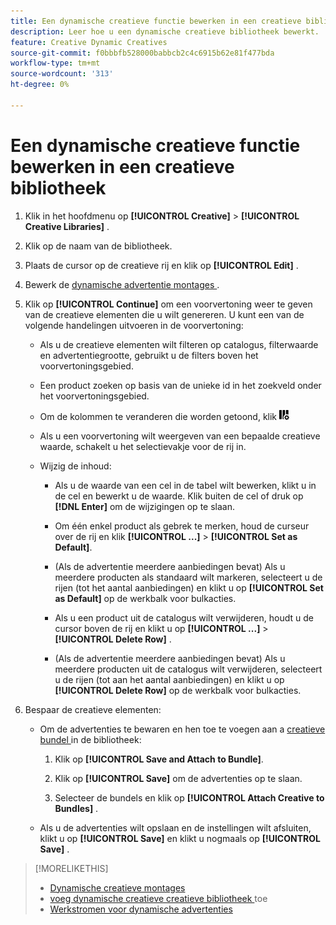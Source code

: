 ```yaml
---
title: Een dynamische creatieve functie bewerken in een creatieve bibliotheek
description: Leer hoe u een dynamische creatieve bibliotheek bewerkt.
feature: Creative Dynamic Creatives
source-git-commit: f0bbbfb528000babbcb2c4c6915b62e81f477bda
workflow-type: tm+mt
source-wordcount: '313'
ht-degree: 0%

---
```


# Een dynamische creatieve functie bewerken in een creatieve bibliotheek

1. Klik in het hoofdmenu op **[!UICONTROL Creative]** > **[!UICONTROL Creative Libraries]** .

1. Klik op de naam van de bibliotheek.

1. Plaats de cursor op de creatieve rij en klik op **[!UICONTROL Edit]** .

1. Bewerk de [ dynamische advertentie montages ](creative-settings-dynamic.md).

1. Klik op **[!UICONTROL Continue]** om een voorvertoning weer te geven van de creatieve elementen die u wilt genereren. U kunt een van de volgende handelingen uitvoeren in de voorvertoning:

   * Als u de creatieve elementen wilt filteren op catalogus, filterwaarde <!-- explain more--> en advertentiegrootte, gebruikt u de filters boven het voorvertoningsgebied.

   * Een product zoeken op basis van de unieke id in het zoekveld onder het voorvertoningsgebied.

   * Om de kolommen te veranderen die worden getoond, klik ![ de Filter van de Kolom ](/help/creative/assets/custom-columns.png " onder het voorproefgebied van de Filter van de Kolom.")

   * Als u een voorvertoning wilt weergeven van een bepaalde creatieve waarde, schakelt u het selectievakje voor de rij in.

   * Wijzig de inhoud:

      * Als u de waarde van een cel in de tabel wilt bewerken, klikt u in de cel en bewerkt u de waarde. Klik buiten de cel of druk op **[!DNL Enter]** om de wijzigingen op te slaan.

      * Om één enkel product als gebrek <!--Explain what this means. --> te merken, houd de curseur over de rij en klik **[!UICONTROL ...]** > **[!UICONTROL Set as Default]**.

      * (Als de advertentie meerdere aanbiedingen bevat) Als u meerdere producten als standaard wilt markeren, selecteert u de rijen (tot het aantal aanbiedingen) en klikt u op **[!UICONTROL Set as Default]** op de werkbalk voor bulkacties.

      * Als u een product uit de catalogus wilt verwijderen, houdt u de cursor boven de rij en klikt u op **[!UICONTROL ...]** > **[!UICONTROL Delete Row]** .

      * (Als de advertentie meerdere aanbiedingen bevat) Als u meerdere producten uit de catalogus wilt verwijderen, selecteert u de rijen (tot aan het aantal aanbiedingen) en klikt u op **[!UICONTROL Delete Row]** op de werkbalk voor bulkacties.

1. Bespaar de creatieve elementen:

   * Om de advertenties te bewaren en hen toe te voegen aan a [ creatieve bundel ](bundle-manage.md) in de bibliotheek:

      1. Klik op **[!UICONTROL Save and Attach to Bundle]**.

      1. Klik op **[!UICONTROL Save]** om de advertenties op te slaan.

      1. Selecteer de bundels en klik op **[!UICONTROL Attach Creative to Bundles]** .

   * Als u de advertenties wilt opslaan en de instellingen wilt afsluiten, klikt u op **[!UICONTROL Save]** en klikt u nogmaals op **[!UICONTROL Save]** .

>[!MORELIKETHIS]
>
>* [ Dynamische creatieve montages ](creative-settings-dynamic.md)
>* [ voeg dynamische creatieve creatieve bibliotheek ](creative-add-dynamic.md) toe
>* [ Werkstromen voor dynamische advertenties ](/help/creative/introduction/workflow-dynamic-ads.md)
